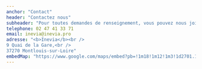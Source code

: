 ```yaml
---
anchor: "Contact"
header: "Contactez nous"
subheader: "Pour toutes demandes de renseignement, vous pouvez nous joindre par téléphone ou par mail."
telephone: 02 47 41 33 71
email: inevia@inevia.pro
adresse: "<b>Inevia</b><br />
9 Quai de la Gare,<br /> 
37270 Montlouis-sur-Loire"
embedMap: "https://www.google.com/maps/embed?pb=!1m18!1m12!1m3!1d2701.1023729547696!2d0.8162977157606148!3d47.39043541087839!2m3!1f0!2f0!3f0!3m2!1i1024!2i768!4f13.1!3m3!1m2!1s0x47fcd5c664720463%3A0x51c5a6134f82bde!2sInevia!5e0!3m2!1sfr!2sfr!4v1595843361032!5m2!1sfr!2sfr"
---
```

